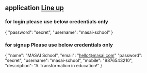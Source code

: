 ## application [Line up](https://lineup-ruddy.vercel.app/)

### for login please use below credentials only

{
  "password": "secret",
  "username": "masai-school"
}

### for signup Please use below credentials only 

{
  "name": "MASAI School",
  "email": "hello@masai.com"
  "password": "secret",
  "username": "masai-school",
  "mobile": "9876543210",
  "description": "A Transformation in education!" 
}

